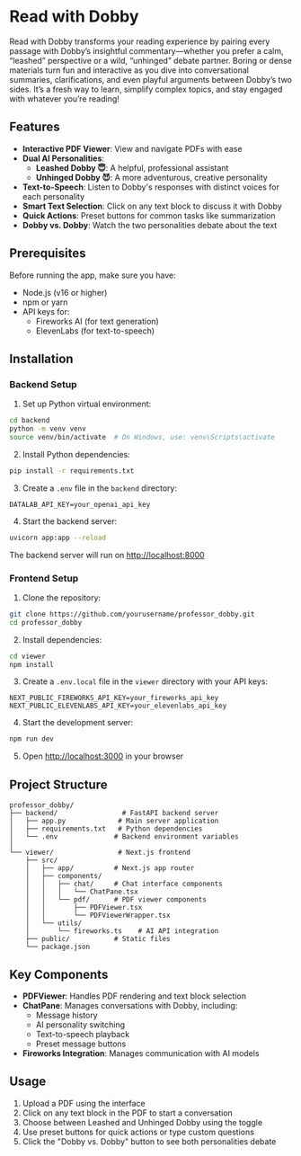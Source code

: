 # Read with Dobby

Read with Dobby transforms your reading experience by pairing every passage with Dobby’s insightful commentary—whether you prefer a calm, “leashed” perspective or a wild, “unhinged” debate partner. Boring or dense materials turn fun and interactive as you dive into conversational summaries, clarifications, and even playful arguments between Dobby’s two sides. It’s a fresh way to learn, simplify complex topics, and stay engaged with whatever you’re reading!

## Features

- **Interactive PDF Viewer**: View and navigate PDFs with ease
- **Dual AI Personalities**:
  - **Leashed Dobby 😇**: A helpful, professional assistant
  - **Unhinged Dobby 😈**: A more adventurous, creative personality
- **Text-to-Speech**: Listen to Dobby's responses with distinct voices for each personality
- **Smart Text Selection**: Click on any text block to discuss it with Dobby
- **Quick Actions**: Preset buttons for common tasks like summarization
- **Dobby vs. Dobby**: Watch the two personalities debate about the text

## Prerequisites

Before running the app, make sure you have:
- Node.js (v16 or higher)
- npm or yarn
- API keys for:
  - Fireworks AI (for text generation)
  - ElevenLabs (for text-to-speech)

## Installation

### Backend Setup

1. Set up Python virtual environment:
```bash
cd backend
python -m venv venv
source venv/bin/activate  # On Windows, use: venv\Scripts\activate
```

2. Install Python dependencies:
```bash
pip install -r requirements.txt
```

3. Create a `.env` file in the `backend` directory:
```env
DATALAB_API_KEY=your_openai_api_key
```

4. Start the backend server:
```bash
uvicorn app:app --reload
```

The backend server will run on [http://localhost:8000](http://localhost:8000)

### Frontend Setup

1. Clone the repository:
```bash
git clone https://github.com/yourusername/professor_dobby.git
cd professor_dobby
```

2. Install dependencies:
```bash
cd viewer
npm install
```

3. Create a `.env.local` file in the `viewer` directory with your API keys:
```env
NEXT_PUBLIC_FIREWORKS_API_KEY=your_fireworks_api_key
NEXT_PUBLIC_ELEVENLABS_API_KEY=your_elevenlabs_api_key
```

4. Start the development server:
```bash
npm run dev
```

5. Open [http://localhost:3000](http://localhost:3000) in your browser

## Project Structure

```
professor_dobby/
├── backend/                # FastAPI backend server
│   ├── app.py             # Main server application
│   ├── requirements.txt   # Python dependencies
│   └── .env              # Backend environment variables
│
└── viewer/                # Next.js frontend
    ├── src/
    │   ├── app/          # Next.js app router
    │   ├── components/
    │   │   ├── chat/     # Chat interface components
    │   │   │   └── ChatPane.tsx
    │   │   └── pdf/      # PDF viewer components
    │   │       ├── PDFViewer.tsx
    │   │       └── PDFViewerWrapper.tsx
    │   └── utils/
    │       └── fireworks.ts    # AI API integration
    ├── public/           # Static files
    └── package.json
```

## Key Components

- **PDFViewer**: Handles PDF rendering and text block selection
- **ChatPane**: Manages conversations with Dobby, including:
  - Message history
  - AI personality switching
  - Text-to-speech playback
  - Preset message buttons
- **Fireworks Integration**: Manages communication with AI models

## Usage

1. Upload a PDF using the interface
2. Click on any text block in the PDF to start a conversation
3. Choose between Leashed and Unhinged Dobby using the toggle
4. Use preset buttons for quick actions or type custom questions
5. Click the "Dobby vs. Dobby" button to see both personalities debate